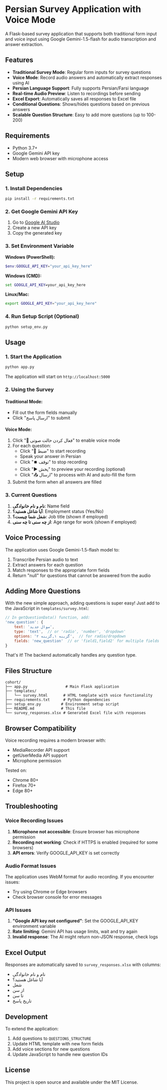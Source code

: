 # Persian Survey Application with Voice Mode

A Flask-based survey application that supports both traditional form input and voice input using Google Gemini-1.5-flash for audio transcription and answer extraction.

## Features

- **Traditional Survey Mode**: Regular form inputs for survey questions
- **Voice Mode**: Record audio answers and automatically extract responses using AI
- **Persian Language Support**: Fully supports Persian/Farsi language
- **Real-time Audio Preview**: Listen to recordings before sending
- **Excel Export**: Automatically saves all responses to Excel file
- **Conditional Questions**: Shows/hides questions based on previous answers
- **Scalable Question Structure**: Easy to add more questions (up to 100-200)

## Requirements

- Python 3.7+
- Google Gemini API key
- Modern web browser with microphone access

## Setup

### 1. Install Dependencies

```bash
pip install -r requirements.txt
```

### 2. Get Google Gemini API Key

1. Go to [Google AI Studio](https://makersuite.google.com/app/apikey)
2. Create a new API key
3. Copy the generated key

### 3. Set Environment Variable

**Windows (PowerShell):**
```powershell
$env:GOOGLE_API_KEY="your_api_key_here"
```

**Windows (CMD):**
```cmd
set GOOGLE_API_KEY=your_api_key_here
```

**Linux/Mac:**
```bash
export GOOGLE_API_KEY="your_api_key_here"
```

### 4. Run Setup Script (Optional)

```bash
python setup_env.py
```

## Usage

### 1. Start the Application

```bash
python app.py
```

The application will start on `http://localhost:5000`

### 2. Using the Survey

#### Traditional Mode:
- Fill out the form fields manually
- Click "ارسال پاسخ" to submit

#### Voice Mode:
1. Click "🎤 فعال کردن حالت صوتی" to enable voice mode
2. For each question:
   - Click "🎤 ضبط" to start recording
   - Speak your answer in Persian
   - Click "⏹️ توقف" to stop recording
   - Click "▶️ پخش" to preview your recording (optional)
   - Click "📤 ارسال" to process with AI and auto-fill the form
3. Submit the form when all answers are filled

### 3. Current Questions

1. **نام و نام خانوادگی**: Name field
2. **آیا شاغل هستید؟**: Employment status (Yes/No)
3. **شغل شما چیست؟**: Job title (shown if employed)
4. **از چه سنی تا چه سنی**: Age range for work (shown if employed)

## Voice Processing

The application uses Google Gemini-1.5-flash model to:
1. Transcribe Persian audio to text
2. Extract answers for each question
3. Match responses to the appropriate form fields
4. Return "null" for questions that cannot be answered from the audio

## Adding More Questions

With the new simple approach, adding questions is super easy! Just add to the JavaScript in `templates/survey.html`:

```javascript
// In getQuestionData() function, add:
'new_question': {
    text: 'سوال جدید',
    type: 'text',  // or 'radio', 'number', 'dropdown'
    options: 'گزینه ۱,گزینه ۲',  // for radio/dropdown
    fields: 'new_question'  // or 'field1,field2' for multiple fields
}
```

That's it! The backend automatically handles any question type.

## Files Structure

```
cohort/
├── app.py                 # Main Flask application
├── templates/
│   └── survey.html       # HTML template with voice functionality
├── requirements.txt      # Python dependencies
├── setup_env.py         # Environment setup script
├── README.md            # This file
└── survey_responses.xlsx # Generated Excel file with responses
```

## Browser Compatibility

Voice recording requires a modern browser with:
- MediaRecorder API support
- getUserMedia API support
- Microphone permission

Tested on:
- Chrome 80+
- Firefox 70+
- Edge 80+

## Troubleshooting

### Voice Recording Issues

1. **Microphone not accessible**: Ensure browser has microphone permission
2. **Recording not working**: Check if HTTPS is enabled (required for some browsers)
3. **API errors**: Verify GOOGLE_API_KEY is set correctly

### Audio Format Issues

The application uses WebM format for audio recording. If you encounter issues:
- Try using Chrome or Edge browsers
- Check browser console for error messages

### API Issues

1. **"Google API key not configured"**: Set the GOOGLE_API_KEY environment variable
2. **Rate limiting**: Gemini API has usage limits, wait and try again
3. **Invalid response**: The AI might return non-JSON response, check logs

## Excel Output

Responses are automatically saved to `survey_responses.xlsx` with columns:
- نام و نام خانوادگی
- آیا شاغل هستید؟  
- شغل
- از سن
- تا سن
- تاریخ پاسخ

## Development

To extend the application:
1. Add questions to `QUESTIONS_STRUCTURE`
2. Update HTML template with new form fields
3. Add voice sections for new questions
4. Update JavaScript to handle new question IDs

## License

This project is open source and available under the MIT License.